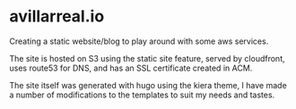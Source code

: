 # avillarreal.io

Creating a static website/blog to play around with some aws services. 

The site is hosted on S3 using the static site feature, served by cloudfront, uses route53 for DNS, and has an SSL certificate created in ACM.

The site itself was generated with hugo using the kiera theme, I have made a number of modifications to the templates to suit my needs and tastes.
